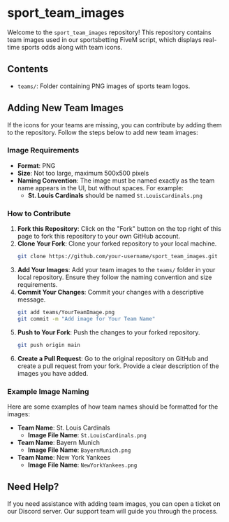 # sport_team_images

Welcome to the `sport_team_images` repository! This repository contains team images used in our sportsbetting FiveM script, which displays real-time sports odds along with team icons.

## Contents

- `teams/`: Folder containing PNG images of sports team logos.

## Adding New Team Images

If the icons for your teams are missing, you can contribute by adding them to the repository. Follow the steps below to add new team images:

### Image Requirements

- **Format**: PNG
- **Size**: Not too large, maximum 500x500 pixels
- **Naming Convention**: The image must be named exactly as the team name appears in the UI, but without spaces. For example:
  - **St. Louis Cardinals** should be named `St.LouisCardinals.png`

### How to Contribute

1. **Fork this Repository**: Click on the "Fork" button on the top right of this page to fork this repository to your own GitHub account.
2. **Clone Your Fork**: Clone your forked repository to your local machine.
    ```bash
    git clone https://github.com/your-username/sport_team_images.git
    ```
3. **Add Your Images**: Add your team images to the `teams/` folder in your local repository. Ensure they follow the naming convention and size requirements.
4. **Commit Your Changes**: Commit your changes with a descriptive message.
    ```bash
    git add teams/YourTeamImage.png
    git commit -m "Add image for Your Team Name"
    ```
5. **Push to Your Fork**: Push the changes to your forked repository.
    ```bash
    git push origin main
    ```
6. **Create a Pull Request**: Go to the original repository on GitHub and create a pull request from your fork. Provide a clear description of the images you have added.

### Example Image Naming

Here are some examples of how team names should be formatted for the images:

- **Team Name**: St. Louis Cardinals
  - **Image File Name**: `St.LouisCardinals.png`
- **Team Name**: Bayern Munich
  - **Image File Name**: `BayernMunich.png`
- **Team Name**: New York Yankees
  - **Image File Name**: `NewYorkYankees.png`

## Need Help?

If you need assistance with adding team images, you can open a ticket on our Discord server. Our support team will guide you through the process.
